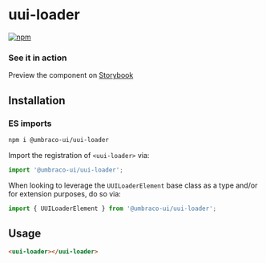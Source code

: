 # uui-loader

[![npm](https://img.shields.io/npm/v/@umbraco-ui/uui-loader?logoColor=%231B264F)](https://www.npmjs.com/package/@umbraco-ui/uui-loader)

### See it in action

Preview the component on [Storybook](https://uui.umbraco.com/?path=/docs/uui-loader--docs)

## Installation

### ES imports

```zsh
npm i @umbraco-ui/uui-loader
```

Import the registration of `<uui-loader>` via:

```javascript
import '@umbraco-ui/uui-loader';
```

When looking to leverage the `UUILoaderElement` base class as a type and/or for extension purposes, do so via:

```javascript
import { UUILoaderElement } from '@umbraco-ui/uui-loader';
```

## Usage

```html
<uui-loader></uui-loader>
```
